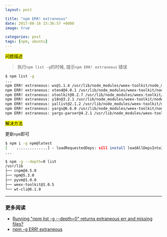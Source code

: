 ```yaml
---
layout: post

title: "npm ERR! extraneous"
date: 2017-08-16 15:36:57 +0800
image: true

categories: post
tags: [npm, ubuntu]
---
```


<mark>问题描述</mark>

>执行`npm list -g`的时候, 提示`npm ERR! extraneous` 错误

```bash
$ npm list -g
...
npm ERR! extraneous: ws@1.1.4 /usr/lib/node_modules/weex-toolkit/node_modules/ws
npm ERR! extraneous: xtend@4.0.1 /usr/lib/node_modules/weex-toolkit/node_modules/xtend
npm ERR! extraneous: xtoolkit@0.2.7 /usr/lib/node_modules/weex-toolkit/node_modules/xtoolkit
npm ERR! extraneous: y18n@3.2.1 /usr/lib/node_modules/weex-toolkit/node_modules/y18n
npm ERR! extraneous: yallist@2.1.2 /usr/lib/node_modules/weex-toolkit/node_modules/yallist
npm ERR! extraneous: yargs@6.6.0 /usr/lib/node_modules/weex-toolkit/node_modules/yargs
npm ERR! extraneous: yargs-parser@4.2.1 /usr/lib/node_modules/weex-toolkit/node_modules/yargs-parser
```

<mark>解决方法</mark>

更新`npm`即可

```bash
$ npm i -g npm@latest                                                     1 ↵
[    ..............] - loadRequestedDeps: sill install loadAllDepsIntoIdealTree
...

$ npm -g --depth=0 list                                                   1 ↵
/usr/lib
├── cnpm@4.5.0
├── npm@5.3.0
├── pyvm@1.0.0
├── weex-toolkit@1.0.5
└── wt-cli@6.1.0
```

---
### 更多阅读
- [Running "npm list -g --depth=0" returns extraneous err and missing files?](https://github.com/npm/npm/issues/10004)
- [npm -g ERR! extraneous](https://stackoverflow.com/questions/41556348/npm-g-err-extraneous)
